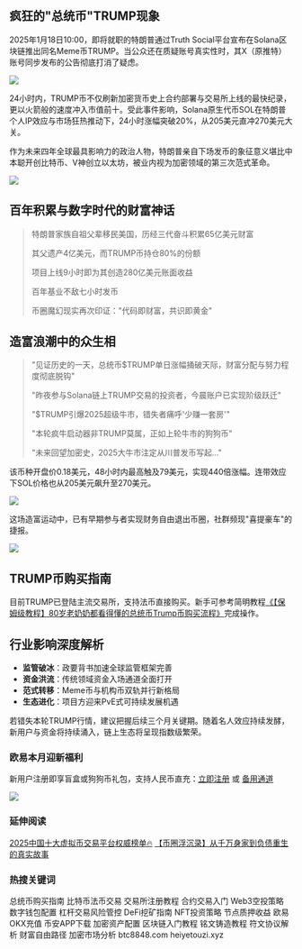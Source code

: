 ## 疯狂的"总统币"TRUMP现象
2025年1月18日10:00，即将就职的特朗普通过Truth Social平台宣布在Solana区块链推出同名Meme币TRUMP。当公众还在质疑账号真实性时，其X（原推特）账号同步发布的公告彻底打消了疑虑。

![](https://fe095ec.webp.li/trump_000.png)

24小时内，TRUMP币不仅刷新加密货币史上合约部署与交易所上线的最快纪录，更以火箭般的速度冲入市值前十。受此事件影响，Solana原生代币SOL在特朗普个人IP效应与市场狂热推动下，24小时涨幅突破20%，从205美元直冲270美元大关。

作为未来四年全球最具影响力的政治人物，特朗普亲自下场发币的象征意义堪比中本聪开创比特币、V神创立以太坊，被业内视为加密领域的第三次范式革命。

![](https://fe095ec.webp.li/trump_001.png)

## 百年积累与数字时代的财富神话
>特朗普家族自祖父辈移民美国，历经三代奋斗积累65亿美元财富
>
>其父遗产4亿美元，而TRUMP币持仓80%的份额
>
>项目上线9小时即为其创造280亿美元账面收益
>
>百年基业不敌七小时发币
>
>币圈魔幻现实再次印证："代码即财富，共识即黄金"

## 造富浪潮中的众生相
>"见证历史的一天，总统币$TRUMP单日涨幅捅破天际，财富分配与努力程度彻底脱钩"
>
>"昨夜参与Solana链上TRUMP交易的投资者，今晨账户已实现阶级跃迁"
>
>"$TRUMP引爆2025超级牛市，错失者痛呼'少赚一套房'"
>
>"本轮疯牛启动器非TRUMP莫属，正如上轮牛市的狗狗币"
>
>"未来回望加密史，2025大牛市注定从川普发币写起..."

该币种开盘价0.18美元，48小时内最高触及79美元，实现440倍涨幅。连带效应下SOL价格也从205美元飙升至270美元。

![](https://fe095ec.webp.li/trump_003.png)

这场造富运动中，已有早期参与者实现财务自由退出币圈，社群频现"喜提豪车"的捷报。

![](https://fe095ec.webp.li/trump_002.png)

## TRUMP币购买指南
目前TRUMP已登陆主流交易所，支持法币直接购买。新手可参考简明教程[《【保姆级教程】80岁老奶奶都看得懂的总统币Trump币购买流程》](https://heiyetouzi.xyz/ouyi-trump)完成操作。

## 行业影响深度解析

- **监管破冰**：政要背书加速全球监管框架完善
- **资金洪流**：传统领域资金入场通道全面打开
- **范式转移**：Meme币与机构币双轨并行新格局
- **生态进化**：项目方迎来PvE式可持续发展机遇

若错失本轮TRUMP行情，建议把握后续三个月关键期。随着名人效应持续发酵，新用户与资金将持续涌入，链上生态将呈现指数级繁荣。

### 欧易本月迎新福利
新用户注册即享盲盒或狗狗币礼包，支持人民币直充：[立即注册](https://www.okx.com/zh-hans/join/74873351) 或 [备用通道](https://www.chouyi.world/zh-hans/join/18639032)

[![](https://fe095ec.webp.li/top-10-exchanges-001.jpg)](https://www.chouyi.world/zh-hans/join/18639032)

### 延伸阅读
[2025中国十大虚拟币交易平台权威榜单🔥](https://btc8848.com/top-10-exchanges/)
[【币圈浮沉录】从千万身家到负债重生的真实故事](https://heiyetouzi.xyz/biquanstory001/)

### 热搜关键词
总统币购买指南 比特币法币交易 交易所注册教程 合约交易入门 Web3空投策略 数字钱包配置 杠杆交易风险管控 DeFi挖矿指南 NFT投资策略 节点质押收益 欧易OKX充值 币安APP下载 加密资产配置 区块链入门教程 铭文铸造教程 符文协议解析 财富自由路径 加密市场分析 btc8848.com heiyetouzi.xyz